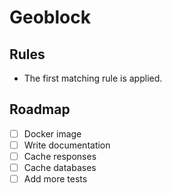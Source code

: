 # Geoblock

## Rules

- The first matching rule is applied.

## Roadmap

- [ ] Docker image
- [ ] Write documentation
- [ ] Cache responses
- [ ] Cache databases
- [ ] Add more tests

